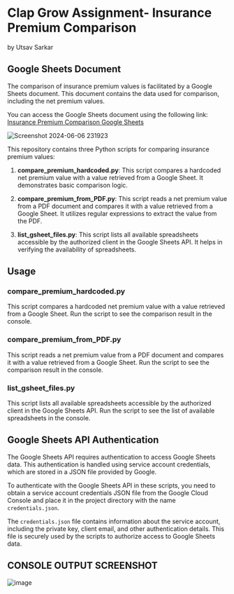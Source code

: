 
#  Clap Grow Assignment- Insurance Premium Comparison
by Utsav Sarkar

## Google Sheets Document

The comparison of insurance premium values is facilitated by a Google Sheets document. This document contains the data used for comparison, including the net premium values.

You can access the Google Sheets document using the following link:
[Insurance Premium Comparison Google Sheets](https://docs.google.com/spreadsheets/d/1QWkidhuTNwYPy-C5rVL_ePDaWi8QvfWOSfQR-qDDaSo/edit#gid=0)

![Screenshot 2024-06-06 231923](https://github.com/utoo0703/Clap_Grow_Assignment/assets/78578594/67ead6ee-458b-4232-9a6d-cbc4d02befa7)


This repository contains three Python scripts for comparing insurance premium values:

1. **compare_premium_hardcoded.py**: This script compares a hardcoded net premium value with a value retrieved from a Google Sheet. It demonstrates basic comparison logic.

2. **compare_premium_from_PDF.py**: This script reads a net premium value from a PDF document and compares it with a value retrieved from a Google Sheet. It utilizes regular expressions to extract the value from the PDF.

3. **list_gsheet_files.py**: This script lists all available spreadsheets accessible by the authorized client in the Google Sheets API. It helps in verifying the availability of spreadsheets.

## Usage

### compare_premium_hardcoded.py

This script compares a hardcoded net premium value with a value retrieved from a Google Sheet. Run the script to see the comparison result in the console.

### compare_premium_from_PDF.py

This script reads a net premium value from a PDF document and compares it with a value retrieved from a Google Sheet. Run the script to see the comparison result in the console.

### list_gsheet_files.py

This script lists all available spreadsheets accessible by the authorized client in the Google Sheets API. Run the script to see the list of available spreadsheets in the console.

## Google Sheets API Authentication

The Google Sheets API requires authentication to access Google Sheets data. This authentication is handled using service account credentials, which are stored in a JSON file provided by Google.

To authenticate with the Google Sheets API in these scripts, you need to obtain a service account credentials JSON file from the Google Cloud Console and place it in the project directory with the name `credentials.json`.

The `credentials.json` file contains information about the service account, including the private key, client email, and other authentication details. This file is securely used by the scripts to authorize access to Google Sheets data.


## CONSOLE OUTPUT SCREENSHOT
![image](https://github.com/utoo0703/Clap_Grow_Assignment/assets/78578594/194e4e7f-0156-49dc-91a2-e0239b512c9c)




